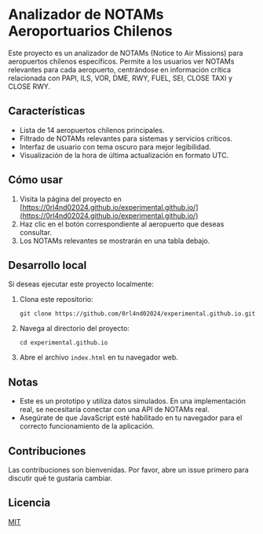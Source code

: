 # Analizador de NOTAMs Aeroportuarios Chilenos

Este proyecto es un analizador de NOTAMs (Notice to Air Missions) para aeropuertos chilenos específicos. Permite a los usuarios ver NOTAMs relevantes para cada aeropuerto, centrándose en información crítica relacionada con PAPI, ILS, VOR, DME, RWY, FUEL, SEI, CLOSE TAXI y CLOSE RWY.

## Características

- Lista de 14 aeropuertos chilenos principales.
- Filtrado de NOTAMs relevantes para sistemas y servicios críticos.
- Interfaz de usuario con tema oscuro para mejor legibilidad.
- Visualización de la hora de última actualización en formato UTC.

## Cómo usar

1. Visita la página del proyecto en [https://0rl4nd02024.github.io/experimental.github.io/](https://0rl4nd02024.github.io/experimental.github.io/)
2. Haz clic en el botón correspondiente al aeropuerto que deseas consultar.
3. Los NOTAMs relevantes se mostrarán en una tabla debajo.

## Desarrollo local

Si deseas ejecutar este proyecto localmente:

1. Clona este repositorio:
   ```
   git clone https://github.com/0rl4nd02024/experimental.github.io.git
   ```
2. Navega al directorio del proyecto:
   ```
   cd experimental.github.io
   ```
3. Abre el archivo `index.html` en tu navegador web.

## Notas

- Este es un prototipo y utiliza datos simulados. En una implementación real, se necesitaría conectar con una API de NOTAMs real.
- Asegúrate de que JavaScript esté habilitado en tu navegador para el correcto funcionamiento de la aplicación.

## Contribuciones

Las contribuciones son bienvenidas. Por favor, abre un issue primero para discutir qué te gustaría cambiar.

## Licencia

[MIT](https://choosealicense.com/licenses/mit/)
